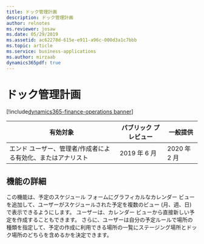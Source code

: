 ```yaml
---
title: ドック管理計画
description: ドック管理計画
author: relnotes
ms.reviewer: josaw
ms.date: 05/29/2019
ms.assetid: ac62278d-615e-e911-a96c-000d3a1c7bbb
ms.topic: article
ms.service: business-applications
ms.author: mirzaab
dynamics365pdf: true
---
```

# <a name="dock-management-planning"></a>ドック管理計画
[!include[dynamics365-finance-operations banner](../includes/dynamics365-finance-operations.md)]

| 有効対象    |  パブリック プレビュー | 一般提供 | 
| ---------- | ---------- |---------- |
|エンド ユーザー、管理者/作成者による有効化、またはアナリスト|2019 年 6 月| 2020 年 2 月|






## <a name="feature-details"></a>機能の詳細
<!--feature detail start -->
この機能は、予定のスケジュール フォームにグラフィカルなカレンダー ビューを追加して、ユーザーがスケジュールされた予定を複数のビュー (月、週、日) で表示できるようにします。 ユーザーは、カレンダー ビューから直接新しい予定を作成することもできます。 さらに、ユーザーは自分の予定ルールで場所の種類を指定して、予定の作成に利用できる場所の一覧にステージング場所とドック場所のどちらを含めるかを決定できます。
<!--feature detail end -->










